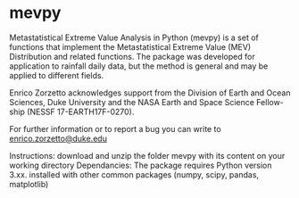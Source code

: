 # mevpy

Metastatistical Extreme Value Analysis in Python (mevpy) is a set of functions that implement 
the Metastatistical Extreme Value (MEV) Distribution and related
functions. The package was developed for application to rainfall daily data,
but the method is general and may be applied to different fields. 

Enrico Zorzetto acknowledges support from the Division of Earth and Ocean
Sciences, Duke University and the NASA Earth and Space Science Fellow-
ship (NESSF 17-EARTH17F-0270).

For further information or to report a bug you can write to enrico.zorzetto@duke.edu

Instructions:
download and unzip the folder mevpy with its content on your working directory
Dependancies: The package requires Python version 3.xx. installed with other common packages 
(numpy, scipy, pandas, matplotlib)
